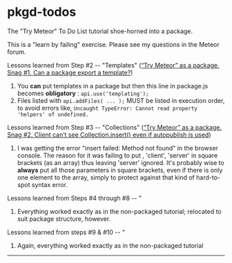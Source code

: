 # pkgd-todos
The "Try Meteor" To Do List tutorial shoe-horned into a package.

This is a "learn by failing" exercise.  Please see my questions in the Meteor forum.

Lessons learned from Step #2 -- "Templates"  ([“Try Meteor” as a package. Snag #1. Can a package export a template?](https://forums.meteor.com/t/solved-try-meteor-as-a-package-snag-1-can-a-package-export-a-template/3641))

 1. You **can** put templates in a package but then this line in package.js becomes **obligatory** :  `api.use('templating');`
 2. Files listed with `api.addFiles( ... );` MUST be listed in execution order, to avoid errors like, `Uncaught TypeError: Cannot read property 'helpers' of undefined.`

Lessons learned from Step #3 -- "Collections" ([“Try Meteor” as a package. Snag #2. Client can’t see Collection.insert() even if autopublish is used](https://forums.meteor.com/t/try-meteor-as-a-package-snag-2-client-cant-see-collection-insert-even-if-autopublish-is-used/3658))

 1. I was getting the error "insert failed: Method not found" in the browser console.  The reason for it was failing to put , 'client', 'server' in square brackets (as an array) thus leaving 'server' ignored.  It's probably wise to **always** put all those parameters in square brackets, even if there is only one element to the array, simply to protect against that kind of hard-to-spot syntax error.

Lessons learned from Steps #4 through #8 -- "

 1. Everything worked exactly as in the non-packaged tutorial; relocated to suit package structure, however.

Lessons learned from steps #9 & #10 -- "

 1. Again, everything worked exactly as in the non-packaged tutorial


------


